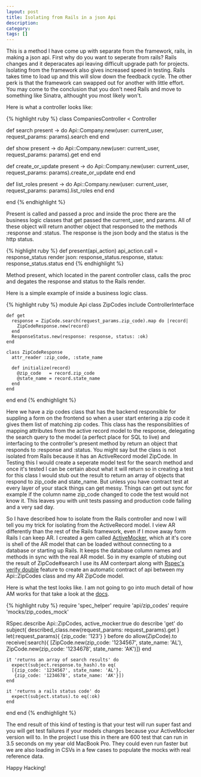 ```yaml
---
layout: post
title: Isolating from Rails in a json Api
description: 
category: 
tags: []
---
```



This is a method I have come up with separate from the framework, rails, in making a json api. First why do you want to seperate from rails? Rails changes and it deperacates api leaving difficult upgrade path for projects. Isolating from the framework also gives increased speed in testing. Rails takes time to load up and this will slow down the feedback cycle. The other perk is that the framework can swapped out for another with little effort. You may come to the conclusion that you don't need Rails and move to something like Sinatra, althought you most likely won't. 

Here is what a controller looks like: 

{% highlight ruby %}
class CompaniesController < Controller

  def search
    present -> do
      Api::Company.new(user: current_user, request_params: params).search
    end
  end

  def show
    present -> do
      Api::Company.new(user: current_user, request_params: params).get
    end
  end

  def create_or_update
    present -> do
      Api::Company.new(user: current_user, request_params: params).create_or_update
    end
  end

  def list_roles
    present -> do
      Api::Company.new(user: current_user, request_params: params).list_roles
    end
  end

end
{% endhighlight %}

Present is called and passed a proc and inside the proc there are the business logic classes that get passed the current_user, and params. All of these object will return another object that responsed to the methods :response and :status. The response is the json body and the status is the http status. 

{% highlight ruby %}
def present(api_action)
  api_action.call = response_status
  render json: response_status.response, status: response_status.status
end
{% endhighlight %}

Method present, which located in the parent controller class, calls the proc and degates the response and status to the Rails render. 

Here is a simple example of inside a business logic class.

{% highlight ruby %}
module Api
  class ZipCodes
    include ControllerInterface

    def get
      response = ZipCode.search(request_params.zip_code).map do |record|
        ZipCodeResponse.new(record)
      end
      ResponseStatus.new(response: response, status: :ok)
    end

    class ZipCodeResponse
      attr_reader :zip_code, :state_name

      def initialize(record)
        @zip_code   = record.zip_code
        @state_name = record.state_name
      end
    end

  end
end
{% endhighlight %}

Here we have a zip codes class that has the backend responsible for suppling a form on the frontend so when a user start entering a zip code it gives them list of matching zip codes. This class has the responsiblities of mapping attributes from the active record model to the response, delegating the search query to the model (a perfect place for SQL to live) and interfacing to the controller's present method by return an object that responds to :response and :status. You might say but the class is not isolated from Rails because it has an ActiveRecord model ZipCode. In Testing this I would create a seperate model test for the search method and once it's tested I can be certain about what it will return so in creating a test for this class I would stub out the result to return an array of objects that respond to zip_code and state_name. But unless you have contract test at every layer of your stack things can get messy. Things can get out sync for example if the column name zip_code changed to code the test would not know it. This leaves you with unit tests passing and production code failing and a very sad day.

So I have described how to isolate from the Rails controller and now I will tell you my trick for isolating from the ActiveRecord model. I view AR differently than the rest of the Rails framework, even if I move away form Rails I can keep AR. I created a gem called [ActiveMocker](https://github.com/zeisler/active_mocker/), which at it's core is shell of the AR model that can be loaded without connecting to a database or starting up Rails. It keeps the database column names and methods in sync with the real AR model. So in my example of stubing out the result of ZipCode#search I use its AM conterpart along with [Rspec's verify double](https://relishapp.com/rspec/rspec-mocks/docs/verifying-doubles) feature to create an automatic contract of api between my Api::ZipCodes class and my AR ZipCode model.

Here is what the test looks like. I am not going to go into much detail of how AM works for that take a look at the [docs](https://github.com/zeisler/active_mocker/).

{% highlight ruby %}
require 'spec_helper'
require 'api/zip_codes'
require 'mocks/zip_codes_mock'

RSpec.describe Api::ZipCodes, active_mocker:true do
  describe 'get' do
    subject{  described_class.new(request_params: request_params).get }
    let(:request_params){ {zip_code: '123'} }
    before do
      allow(ZipCode).to receive(:search){
      [ZipCode.new(zip_code: '1234567', state_name: 'AL'), 
       ZipCode.new(zip_code: '1234678', state_name: 'AK')]}
    end
  
    it 'returns an array of search results' do
      expect(subject.response.to_hash).to eq(
      [{zip_code: '1234567', state_name: 'AL'}, 
       {zip_code: '1234678', state_name: 'AK'}])
    end
    
    it 'returns a rails status code' do
      expect(subject.status).to eq(:ok)
    end
  end
end
{% endhighlight %}

The end result of this kind of testing is that your test will run super fast and you will get test failures if your models changes because your ActiveMocker version will to. In the project I use this in there are 600 test that can run in 3.5 seconds on my year old MacBook Pro. They could even run faster but we are also loading in CSVs in a few cases to populate the mocks with real reference data. 

Happy Hacking!